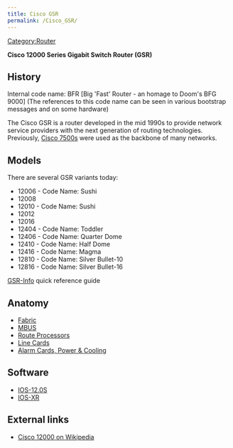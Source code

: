 ```yaml
---
title: Cisco GSR
permalink: /Cisco_GSR/
---
```


[Category:Router](/Category:Router "wikilink")

**Cisco 12000 Series Gigabit Switch Router (GSR)**

History
-------

Internal code name: BFR \[Big 'Fast' Router - an homage to Doom's BFG 9000\] (The references to this code name can be seen in various bootstrap messages and on some hardware)

The Cisco GSR is a router developed in the mid 1990s to provide network service providers with the next generation of routing technologies. Previously, [Cisco 7500s](/Cisco_7500 "wikilink") were used as the backbone of many networks.

Models
------

There are several GSR variants today:

-   12006 - Code Name: Sushi
-   12008
-   12010 - Code Name: Sushi
-   12012
-   12016
-   12404 - Code Name: Toddler
-   12406 - Code Name: Quarter Dome
-   12410 - Code Name: Half Dome
-   12416 - Code Name: Magma
-   12810 - Code Name: Silver Bullet-10
-   12816 - Code Name: Silver Bullet-16

[GSR-Info](/GSR-Info "wikilink") quick reference guide

Anatomy
-------

-   [Fabric](/Fabric "wikilink")
-   [MBUS](/MBUS "wikilink")
-   [Route Processors](/Route_Processors "wikilink")
-   [Line Cards](/Line_Cards "wikilink")
-   [Alarm Cards, Power & Cooling](/Alarm_Cards,_Power_&_Cooling "wikilink")

Software
--------

-   [IOS-12.0S](/IOS-12.0S "wikilink")
-   [IOS-XR](/IOS-XR "wikilink")

External links
--------------

-   [Cisco 12000 on Wikipedia](http://en.wikipedia.org/wiki/Cisco_12000)
